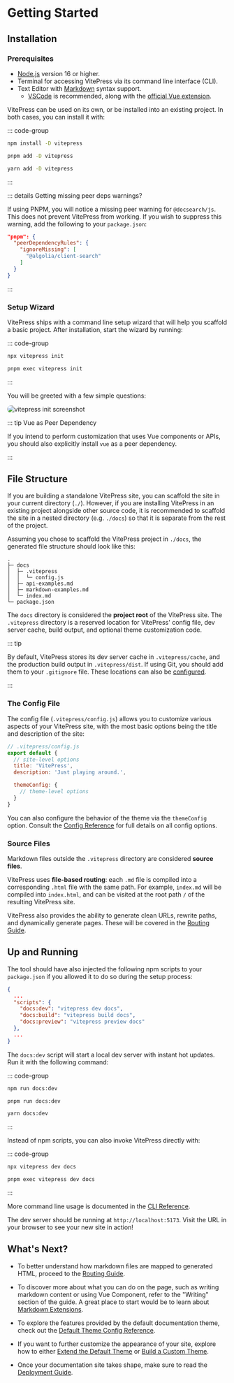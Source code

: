 # Getting Started

## Installation

### Prerequisites

- [Node.js](https://nodejs.org/) version 16 or higher.
- Terminal for accessing VitePress via its command line interface (CLI).
- Text Editor with [Markdown](https://en.wikipedia.org/wiki/Markdown) syntax support.
  - [VSCode](https://code.visualstudio.com/) is recommended, along with the [official Vue extension](https://marketplace.visualstudio.com/items?itemName=Vue.volar).

VitePress can be used on its own, or be installed into an existing project. In both cases, you can install it with:

::: code-group

```bash [npm]
npm install -D vitepress
```

```bash [pnpm]
pnpm add -D vitepress
```

```bash [yarn]
yarn add -D vitepress
```

:::

::: details Getting missing peer deps warnings?

If using PNPM, you will notice a missing peer warning for `@docsearch/js`. This does not prevent VitePress from working. If you wish to suppress this warning, add the following to your `package.json`:

```json
"pnpm": {
  "peerDependencyRules": {
    "ignoreMissing": [
      "@algolia/client-search"
    ]
  }
}
```

:::

### Setup Wizard

VitePress ships with a command line setup wizard that will help you scaffold a basic project.
After installation, start the wizard by running:

::: code-group

```bash [npm]
npx vitepress init
```

```bash [pnpm]
pnpm exec vitepress init
```

:::

You will be greeted with a few simple questions:

<p>
  <img src="/img/vitepress-init.webp" alt="vitepress init screenshot" style="border-radius:8px">
</p>

::: tip Vue as Peer Dependency

If you intend to perform customization that uses Vue components or APIs, you should also explicitly install `vue` as a peer dependency.

:::

## File Structure

If you are building a standalone VitePress site, you can scaffold the site in your current directory (`./`). However, if you are installing VitePress in an existing project alongside other source code, it is recommended to scaffold the site in a nested directory (e.g. `./docs`) so that it is separate from the rest of the project.

Assuming you chose to scaffold the VitePress project in `./docs`, the generated file structure should look like this:

```
.
├─ docs
│  ├─ .vitepress
│  │  └─ config.js
│  ├─ api-examples.md
│  ├─ markdown-examples.md
│  └─ index.md
└─ package.json
```

The `docs` directory is considered the **project root** of the VitePress site. The `.vitepress` directory is a reserved location for VitePress' config file, dev server cache, build output, and optional theme customization code.

::: tip

By default, VitePress stores its dev server cache in `.vitepress/cache`, and the production build output in `.vitepress/dist`. If using Git, you should add them to your `.gitignore` file. These locations can also be [configured](/reference/site-config#outdir).

:::

### The Config File

The config file (`.vitepress/config.js`) allows you to customize various aspects of your VitePress site, with the most basic options being the title and description of the site:

```javascript
// .vitepress/config.js
export default {
  // site-level options
  title: 'VitePress',
  description: 'Just playing around.',

  themeConfig: {
    // theme-level options
  }
}
```

You can also configure the behavior of the theme via the `themeConfig` option. Consult the [Config Reference](/reference/site-config) for full details on all config options.

### Source Files

Markdown files outside the `.vitepress` directory are considered **source files**.

VitePress uses **file-based routing**: each `.md` file is compiled into a corresponding `.html` file with the same path. For example, `index.md` will be compiled into `index.html`, and can be visited at the root path `/` of the resulting VitePress site.

VitePress also provides the ability to generate clean URLs, rewrite paths, and dynamically generate pages.
These will be covered in the [Routing Guide](./routing).

## Up and Running

The tool should have also injected the following npm scripts to your `package.json` if you allowed it to do so during the setup process:

```json
{
  ...
  "scripts": {
    "docs:dev": "vitepress dev docs",
    "docs:build": "vitepress build docs",
    "docs:preview": "vitepress preview docs"
  },
  ...
}
```

The `docs:dev` script will start a local dev server with instant hot updates. Run it with the following command:

::: code-group

```bash [npm]
npm run docs:dev
```

```bash [pnpm]
pnpm run docs:dev
```

```bash [yarn]
yarn docs:dev
```

:::

Instead of npm scripts, you can also invoke VitePress directly with:

::: code-group

```bash [npm]
npx vitepress dev docs
```

```bash [pnpm]
pnpm exec vitepress dev docs
```

:::

More command line usage is documented in the [CLI Reference](/reference/cli).

The dev server should be running at `http://localhost:5173`.
Visit the URL in your browser to see your new site in action!

## What's Next?

- To better understand how markdown files are mapped to generated HTML, proceed to the [Routing Guide](./routing).

- To discover more about what you can do on the page, such as writing markdown content or using Vue Component, refer to the "Writing" section of the guide.
  A great place to start would be to learn about [Markdown Extensions](./markdown).

- To explore the features provided by the default documentation theme, check out the [Default Theme Config Reference](/reference/default-theme-config).

- If you want to further customize the appearance of your site, explore how to either [Extend the Default Theme](./extending-default-theme) or [Build a Custom Theme](./custom-theme).

- Once your documentation site takes shape, make sure to read the [Deployment Guide](./deploy).
